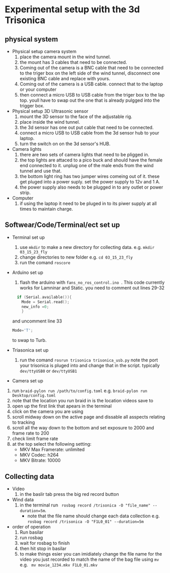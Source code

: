 <!--
# Experimnetal setup
collect wind speed data with 2d hotwire. This is published on topic **analog_output** Collect mkv video at 200 fps with 2000 exposure.
you collect the mkv videos by runnig the basler/braid script outlined the how to found [here](https://github.com/vanbreugel-lab/How_To_Guides/tree/main/recording_videos_with_braid). 
-->
# Experimental setup with the 3d Trisonica
## physical system
- Physical setup camera system
  1. place the camera mount in the wind tunnel.
  2. the mount has 3 cables that need to be connected.
  3. Coming out of the camera is a BNC cable that need to be connected to the triger box on the left side of the wind tunnel, disconnect one existing BNC cable and replace with yours.
  4. Coming out of the camera is a USB cable. connect that to the laptop or your computer
  5. then connect a micro USB to USB cable from the triger box to the lap top. youll have to swap out the one that is already pulgged into the trigger box.  
- Physical setup 3D Ultrasonic sensor
  1. mount the 3D sensor to the face of the adjustable rig.
  2. place inside the wind tunnel.
  3. the 3d sensor has one out put cable that need to be connected.
  4. connect a micro USB to USB cable from the 3d sensor hub to your laptop.
  5. turn the switch on on the 3d sensor's HUB.
- Camera lights
  1. there are two sets of camera lights that need to be pligged in. 
  2. the top lights are attaced to a pico buck and should have the female end connected to it. unplug one of the male ends from the wind tunnel and use that. 
  3. the bottom light ring has two jumper wires comeing out of it. these get pluged into a power suply. set the power supply to 12v and 1 A.
  4. the power supply also needs to be plugged in to any outlet or power strip.
- Computer
  1. if using the laptop it need to be pluged in to its piwer supply at all times to maintain charge.     
## Softwear/Code/Terminal/ect set up
- Terminal set up
  1. use ``` mkdir ``` to make a new directory for collecting data. e.g. ``` mkdir 03_15_23_fly ```
  2. change directories to new folder e.g. ``` cd 03_15_23_fly ```
  3. run the comand ``` roscore ```
- Arduino set up 
  1. flash the arduino with ```fans_no_ros_control.ino ```. This code currently works for Lamninar and Static. you need to comment out lines 29-32 
    ```cpp
      if (Serial.available()){
        Mode = Serial.read();
        new_info =0;
        }
    ```
    and uncomment line 33

    ```cpp
    Mode='T';
    ```

    to swap to Turb. 
- Triasonica set up
  1. run the comand ``` rosrun trisonica trisonica_usb.py ``` note the port your trisonica is pluged into and change that in the script. typically ```dev/ttyUSB0``` or ```dev/ttyUSB1```
 - Camera set up
  1. run ``` braid-pylon run /path/to/config.toml ``` e.g. ``` braid-pylon run Desktop/config.toml ```
  2. note that the location you run braid in is the location videos save to
  3. open up the first link that apears in the terminal
  4. click on the camera you are using
  5. scroll midway down on the active page and dissable all asspects relating to tracking
  6. scroll all the way down to the bottom and set exposure to 2000 and frame rate to 200
  7. check limit frame rate
  8. at the top select the following setting:
      * MKV Max Framerate: unlimited
      * MKV Codec: h264
      * MKV Bitrate: 10000

## Collecting data
- Video
  1. in the baslir tab press the big red record button
- Wind data
  1. in the terminal run ``` rosbag record /trisonica -O "file_name" --duration=5m```.
      * note that the file name should change each data collection e.g. ```rosbag record /trisonica -O "F1L0_01" --duration=5m```
- order of operation
  1. Run basilar
  2. run rosbag
  3. wait for rosbag to finish
  4. then hit stop in basilar
  5. to make things esier you can imidiately change the file name for the video you just recorded to match the name of the bag file using ``` mv ``` e.g. ``` mv movie_1234.mkv F1L0_01.mkv``` 

<!--
# Post Preccesing
run the data you have colleced on the trisonica node with [MATLAB script](https://github.com/Alopez6991/fly-antennae-model/tree/main/converstion-scripts/MATLAB-bag2h5) to convert from a .bag file to a .hdf5


in the directory that you collected hotwire data as .bag files place **bag2hdf5.py** and **convert_all.py** <br> 
run: ```python convert_all.py```

Next you should follow the instruction for [deeplabcut](https://github.com/vanbreugel-lab/How_To_Guides/tree/main/deeplabcut_instructions) and stop after the step **Create a training dataset and train the network using a GPU (much faster)**

Then you should follow the steps found for [Anipose](https://github.com/vanbreugel-lab/How_To_Guides/tree/main/Running_Anipose_with_Deep_Lab_Cut)

Toss your wind sensor data into the script **New_calibration.ipynb** to get your wind sensor data in terms of x and y velocity values
-->
